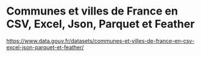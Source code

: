 # Communes et villes de France en CSV, Excel, Json, Parquet et Feather

https://www.data.gouv.fr/datasets/communes-et-villes-de-france-en-csv-excel-json-parquet-et-feather/
